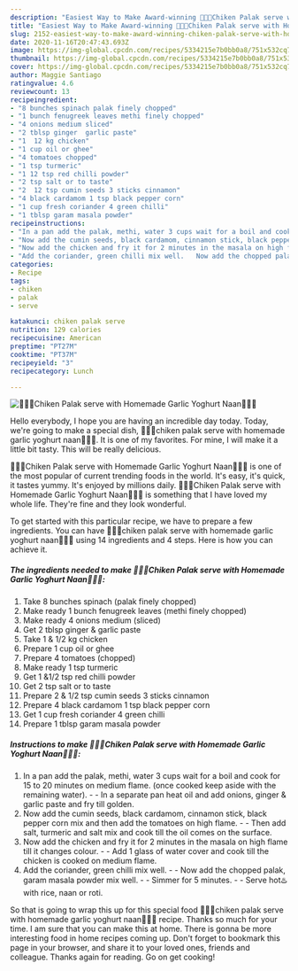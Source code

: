 ```yaml
---
description: "Easiest Way to Make Award-winning 🥘🌱🌮Chiken Palak serve with Homemade Garlic Yoghurt Naan🥘🌮🌱"
title: "Easiest Way to Make Award-winning 🥘🌱🌮Chiken Palak serve with Homemade Garlic Yoghurt Naan🥘🌮🌱"
slug: 2152-easiest-way-to-make-award-winning-chiken-palak-serve-with-homemade-garlic-yoghurt-naan
date: 2020-11-16T20:47:43.693Z
image: https://img-global.cpcdn.com/recipes/5334215e7b0bb0a8/751x532cq70/🥘🌱🌮chiken-palak-serve-with-homemade-garlic-yoghurt-naan🥘🌮🌱-recipe-main-photo.jpg
thumbnail: https://img-global.cpcdn.com/recipes/5334215e7b0bb0a8/751x532cq70/🥘🌱🌮chiken-palak-serve-with-homemade-garlic-yoghurt-naan🥘🌮🌱-recipe-main-photo.jpg
cover: https://img-global.cpcdn.com/recipes/5334215e7b0bb0a8/751x532cq70/🥘🌱🌮chiken-palak-serve-with-homemade-garlic-yoghurt-naan🥘🌮🌱-recipe-main-photo.jpg
author: Maggie Santiago
ratingvalue: 4.6
reviewcount: 13
recipeingredient:
- "8 bunches spinach palak finely chopped"
- "1 bunch fenugreek leaves methi finely chopped"
- "4 onions medium sliced"
- "2 tblsp ginger  garlic paste"
- "1  12 kg chicken"
- "1 cup oil or ghee"
- "4 tomatoes chopped"
- "1 tsp turmeric"
- "1 12 tsp red chilli powder"
- "2 tsp salt or to taste"
- "2  12 tsp cumin seeds 3 sticks cinnamon"
- "4 black cardamom 1 tsp black pepper corn"
- "1 cup fresh coriander 4 green chilli"
- "1 tblsp garam masala powder"
recipeinstructions:
- "In a pan add the palak, methi, water 3 cups wait for a boil and cook for 15 to 20 minutes on medium flame. (once cooked keep aside with the remaining water).  In a separate pan heat oil and add onions, ginger &amp; garlic paste and fry till golden."
- "Now add the cumin seeds, black cardamom, cinnamon stick, black pepper corn mix and then add the tomatoes on high flame.   Then add salt, turmeric and salt mix and cook till the oil comes on the surface."
- "Now add the chicken and fry it for 2 minutes in the masala on high flame till it changes colour.   Add 1 glass of water cover and cook till the chicken is cooked on medium flame."
- "Add the coriander, green chilli mix well.   Now add the chopped palak, garam masala powder mix well.   Simmer for 5 minutes.    Serve hot♨️ with rice, naan or roti."
categories:
- Recipe
tags:
- chiken
- palak
- serve

katakunci: chiken palak serve 
nutrition: 129 calories
recipecuisine: American
preptime: "PT27M"
cooktime: "PT37M"
recipeyield: "3"
recipecategory: Lunch

---
```



![🥘🌱🌮Chiken Palak serve with Homemade Garlic Yoghurt Naan🥘🌮🌱](https://img-global.cpcdn.com/recipes/5334215e7b0bb0a8/751x532cq70/🥘🌱🌮chiken-palak-serve-with-homemade-garlic-yoghurt-naan🥘🌮🌱-recipe-main-photo.jpg)

Hello everybody, I hope you are having an incredible day today. Today, we're going to make a special dish, 🥘🌱🌮chiken palak serve with homemade garlic yoghurt naan🥘🌮🌱. It is one of my favorites. For mine, I will make it a little bit tasty. This will be really delicious.

🥘🌱🌮Chiken Palak serve with Homemade Garlic Yoghurt Naan🥘🌮🌱 is one of the most popular of current trending foods in the world. It's easy, it's quick, it tastes yummy. It's enjoyed by millions daily. 🥘🌱🌮Chiken Palak serve with Homemade Garlic Yoghurt Naan🥘🌮🌱 is something that I have loved my whole life. They're fine and they look wonderful.




To get started with this particular recipe, we have to prepare a few ingredients. You can have 🥘🌱🌮chiken palak serve with homemade garlic yoghurt naan🥘🌮🌱 using 14 ingredients and 4 steps. Here is how you can achieve it.

<!--inarticleads1-->

##### The ingredients needed to make 🥘🌱🌮Chiken Palak serve with Homemade Garlic Yoghurt Naan🥘🌮🌱:

1. Take 8 bunches spinach (palak finely chopped)
1. Make ready 1 bunch fenugreek leaves (methi finely chopped)
1. Make ready 4 onions medium (sliced)
1. Get 2 tblsp ginger &amp; garlic paste
1. Take 1 &amp; 1/2 kg chicken
1. Prepare 1 cup oil or ghee
1. Prepare 4 tomatoes (chopped)
1. Make ready 1 tsp turmeric
1. Get 1 &amp;1/2 tsp red chilli powder
1. Get 2 tsp salt or to taste
1. Prepare 2 &amp; 1/2 tsp cumin seeds 3 sticks cinnamon
1. Prepare 4 black cardamom 1 tsp black pepper corn
1. Get 1 cup fresh coriander 4 green chilli
1. Prepare 1 tblsp garam masala powder




<!--inarticleads2-->

##### Instructions to make 🥘🌱🌮Chiken Palak serve with Homemade Garlic Yoghurt Naan🥘🌮🌱:

1. In a pan add the palak, methi, water 3 cups wait for a boil and cook for 15 to 20 minutes on medium flame. (once cooked keep aside with the remaining water). -  - In a separate pan heat oil and add onions, ginger &amp; garlic paste and fry till golden.
1. Now add the cumin seeds, black cardamom, cinnamon stick, black pepper corn mix and then add the tomatoes on high flame. -   - Then add salt, turmeric and salt mix and cook till the oil comes on the surface.
1. Now add the chicken and fry it for 2 minutes in the masala on high flame till it changes colour. -   - Add 1 glass of water cover and cook till the chicken is cooked on medium flame.
1. Add the coriander, green chilli mix well. -   - Now add the chopped palak, garam masala powder mix well. -   - Simmer for 5 minutes. -   -  Serve hot♨️ with rice, naan or roti.




So that is going to wrap this up for this special food 🥘🌱🌮chiken palak serve with homemade garlic yoghurt naan🥘🌮🌱 recipe. Thanks so much for your time. I am sure that you can make this at home. There is gonna be more interesting food in home recipes coming up. Don't forget to bookmark this page in your browser, and share it to your loved ones, friends and colleague. Thanks again for reading. Go on get cooking!
